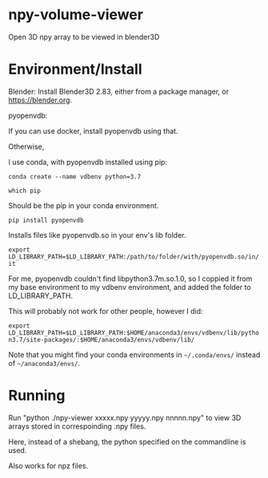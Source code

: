 # npy-volume-viewer
Open 3D npy array to be viewed in blender3D

# Environment/Install
Blender:
Install Blender3D 2.83, either from a package manager, or https://blender.org.

pyopenvdb:

If you can use docker, install pyopenvdb using that.

Otherwise,

I use conda, with pyopenvdb installed using pip:

`conda create --name vdbenv python=3.7`

`which pip`

Should be the pip in your conda environment.

`pip install pyopenvdb`

Installs files like pyopenvdb.so in your env's lib folder.

`export LD_LIBRARY_PATH=$LD_LIBRARY_PATH:/path/to/folder/with/pyopenvdb.so/in/it`

For me, pyopenvdb couldn't find libpython3.7m.so.1.0, so I coppied it from my base environment to my vdbenv environment, and added the folder to LD_LIBRARY_PATH.

This will probably not work for other people, however I did:

`export LD_LIBRARY_PATH=$LD_LIBRARY_PATH:$HOME/anaconda3/envs/vdbenv/lib/python3.7/site-packages/:$HOME/anaconda3/envs/vdbenv/lib/`

Note that you might find your conda environments in `~/.conda/envs/` instead of `~/anaconda3/envs/`.

# Running

Run "python ./npy-viewer xxxxx.npy yyyyy.npy nnnnn.npy" to view 3D arrays stored in correspoinding .npy files.

Here, instead of a shebang, the python specified on the commandline is used.

Also works for npz files.
